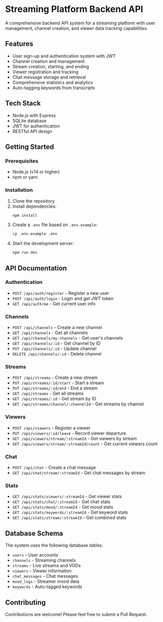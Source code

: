 # Streaming Platform Backend API

A comprehensive backend API system for a streaming platform with user management, channel creation, and viewer data tracking capabilities.

## Features

- User sign-up and authentication system with JWT
- Channel creation and management
- Stream creation, starting, and ending
- Viewer registration and tracking
- Chat message storage and retrieval
- Comprehensive statistics and analytics
- Auto-tagging keywords from transcripts

## Tech Stack

- Node.js with Express
- SQLite database
- JWT for authentication
- RESTful API design

## Getting Started

### Prerequisites

- Node.js (v14 or higher)
- npm or yarn

### Installation

1. Clone the repository
2. Install dependencies:
   ```bash
   npm install
   ```
3. Create a `.env` file based on `.env.example`:
   ```bash
   cp .env.example .env
   ```
4. Start the development server:
   ```bash
   npm run dev
   ```

## API Documentation

### Authentication

- `POST /api/auth/register` - Register a new user
- `POST /api/auth/login` - Login and get JWT token
- `GET /api/auth/me` - Get current user info

### Channels

- `POST /api/channels` - Create a new channel
- `GET /api/channels` - Get all channels
- `GET /api/channels/my-channels` - Get user's channels
- `GET /api/channels/:id` - Get channel by ID
- `PUT /api/channels/:id` - Update channel
- `DELETE /api/channels/:id` - Delete channel

### Streams

- `POST /api/streams` - Create a new stream
- `PUT /api/streams/:id/start` - Start a stream
- `PUT /api/streams/:id/end` - End a stream
- `GET /api/streams` - Get all streams
- `GET /api/streams/:id` - Get stream by ID
- `GET /api/streams/channel/:channelId` - Get streams by channel

### Viewers

- `POST /api/viewers` - Register a viewer
- `PUT /api/viewers/:id/leave` - Record viewer departure
- `GET /api/viewers/stream/:streamId` - Get viewers by stream
- `GET /api/viewers/stream/:streamId/count` - Get current viewers count

### Chat

- `POST /api/chat` - Create a chat message
- `GET /api/chat/stream/:streamId` - Get chat messages by stream

### Stats

- `GET /api/stats/viewers/:streamId` - Get viewer stats
- `GET /api/stats/chat/:streamId` - Get chat stats
- `GET /api/stats/mood/:streamId` - Get mood stats
- `GET /api/stats/keywords/:streamId` - Get keyword stats
- `GET /api/stats/stream/:streamId` - Get combined stats

## Database Schema

The system uses the following database tables:

- `users` - User accounts
- `channels` - Streaming channels
- `streams` - Live streams and VODs
- `viewers` - Viewer information
- `chat_messages` - Chat messages
- `mood_logs` - Streamer mood data
- `keywords` - Auto-tagged keywords

## Contributing

Contributions are welcome! Please feel free to submit a Pull Request.